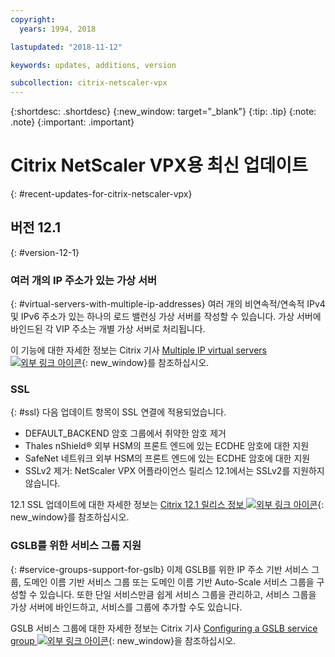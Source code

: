 ```yaml
---
copyright:
  years: 1994, 2018

lastupdated: "2018-11-12"

keywords: updates, additions, version

subcollection: citrix-netscaler-vpx
---
```


{:shortdesc: .shortdesc}
{:new_window: target="_blank"}
{:tip: .tip}
{:note: .note}
{:important: .important}

# Citrix NetScaler VPX용 최신 업데이트
{: #recent-updates-for-citrix-netscaler-vpx}

## 버전 12.1
{: #version-12-1}

### 여러 개의 IP 주소가 있는 가상 서버
{: #virtual-servers-with-multiple-ip-addresses}
여러 개의 비연속적/연속적 IPv4 및 IPv6 주소가 있는 하나의 로드 밸런싱 가상 서버를 작성할 수 있습니다. 가상 서버에 바인드된 각 VIP 주소는 개별 가상 서버로 처리됩니다.

이 기능에 대한 자세한 정보는 Citrix 기사 [Multiple IP virtual servers ![외부 링크 아이콘](../../icons/launch-glyph.svg "외부 링크 아이콘")](https://docs.citrix.com/en-us/netscaler/12-1/load-balancing/load-balancing-customizing/multi-ip-virtual-servers.html){: new_window}를 참조하십시오.

### SSL
{: #ssl}
다음 업데이트 항목이 SSL 연결에 적용되었습니다.

* DEFAULT_BACKEND 암호 그룹에서 취약한 암호 제거
* Thales nShield® 외부 HSM의 프론트 엔드에 있는 ECDHE 암호에 대한 지원
* SafeNet 네트워크 외부 HSM의 프론트 엔드에 있는 ECDHE 암호에 대한 지원
* SSLv2 제거: NetScaler VPX 어플라이언스 릴리스 12.1에서는 SSLv2를 지원하지 않습니다.

12.1 SSL 업데이트에 대한 자세한 정보는 [Citrix 12.1 릴리스 정보 ![외부 링크 아이콘](../../icons/launch-glyph.svg "외부 링크 아이콘")](https://docs.citrix.com/en-us/netscaler/12-1/downloads/release-notes-12-1-48-13.html){: new_window}를 참조하십시오.

### GSLB를 위한 서비스 그룹 지원
{: #service-groups-support-for-gslb}
이제 GSLB를 위한 IP 주소 기반 서비스 그룹, 도메인 이름 기반 서비스 그룹 또는 도메인 이름 기반 Auto-Scale 서비스 그룹을 구성할 수 있습니다. 또한 단일 서비스만큼 쉽게 서비스 그룹을 관리하고, 서비스 그룹을 가상 서버에 바인드하고, 서비스를 그룹에 추가할 수도 있습니다.

GSLB 서비스 그룹에 대한 자세한 정보는 Citrix 기사 [Configuring a GSLB service group ![외부 링크 아이콘](../../icons/launch-glyph.svg "외부 링크 아이콘")](https://docs.citrix.com/en-us/netscaler/12/global-server-load-balancing/configure/configuring-a-gslb-service-group.html){: new_window}을 참조하십시오.
